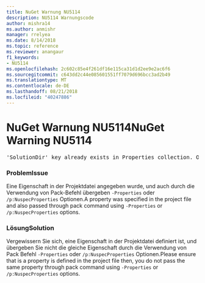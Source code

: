 ```yaml
---
title: NuGet Warnung NU5114
description: NU5114 Warnungscode
author: mishra14
ms.author: anmishr
manager: rrelyea
ms.date: 8/14/2018
ms.topic: reference
ms.reviewer: anangaur
f1_keywords:
- NU5114
ms.openlocfilehash: 2c602c85e4f261df16e115ca31d1d2ee9e2ac6f6
ms.sourcegitcommit: c643dd2c44e085601551ff7079d696bcc3ad2b49
ms.translationtype: MT
ms.contentlocale: de-DE
ms.lasthandoff: 08/21/2018
ms.locfileid: "40247886"
---
```

# <a name="nuget-warning-nu5114"></a><span data-ttu-id="f8a9f-103">NuGet Warnung NU5114</span><span class="sxs-lookup"><span data-stu-id="f8a9f-103">NuGet Warning NU5114</span></span>
<pre>'SolutionDir' key already exists in Properties collection. Overriding value.</pre>

### <a name="issue"></a><span data-ttu-id="f8a9f-104">Problem</span><span class="sxs-lookup"><span data-stu-id="f8a9f-104">Issue</span></span>

<span data-ttu-id="f8a9f-105">Eine Eigenschaft in der Projektdatei angegeben wurde, und auch durch die Verwendung von Pack-Befehl übergeben `-Properties` oder `/p:NuspecProperties` Optionen.</span><span class="sxs-lookup"><span data-stu-id="f8a9f-105">A property was specified in the project file and also passed through pack command using `-Properties` or `/p:NuspecProperties` options.</span></span> 


### <a name="solution"></a><span data-ttu-id="f8a9f-106">Lösung</span><span class="sxs-lookup"><span data-stu-id="f8a9f-106">Solution</span></span>

<span data-ttu-id="f8a9f-107">Vergewissern Sie sich, eine Eigenschaft in der Projektdatei definiert ist, und übergeben Sie nicht die gleiche Eigenschaft durch die Verwendung von Pack Befehl `-Properties` oder `/p:NuspecProperties` Optionen.</span><span class="sxs-lookup"><span data-stu-id="f8a9f-107">Please ensure that is a property is defined in the project file then, you do not pass the same property through pack command using `-Properties` or `/p:NuspecProperties` options.</span></span> 

